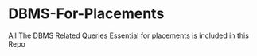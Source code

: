 # DBMS-For-Placements
All The DBMS Related Queries Essential for placements is included in this Repo
